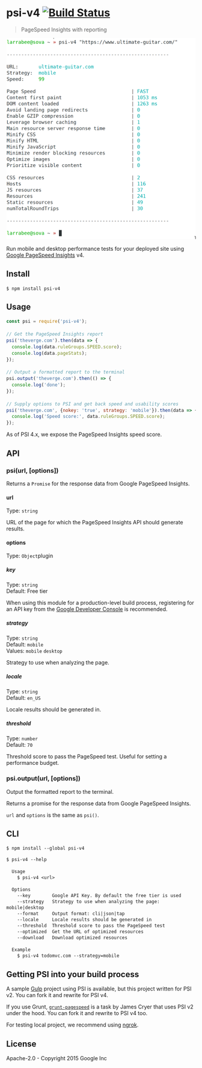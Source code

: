 # psi-v4 [![Build Status](https://travis-ci.org/addyosmani/psi.svg?branch=master)](https://travis-ci.org/addyosmani/psi)

> PageSpeed Insights with reporting

![](screenshot.png)

Run mobile and desktop performance tests for your deployed site using [Google PageSpeed Insights](https://developers.google.com/speed/docs/insights/v4/getting-started) v4.


## Install

```
$ npm install psi-v4
```


## Usage

```js
const psi = require('psi-v4');

// Get the PageSpeed Insights report
psi('theverge.com').then(data => {
  console.log(data.ruleGroups.SPEED.score);
  console.log(data.pageStats);
});

// Output a formatted report to the terminal
psi.output('theverge.com').then(() => {
  console.log('done');
});

// Supply options to PSI and get back speed and usability scores
psi('theverge.com', {nokey: 'true', strategy: 'mobile'}).then(data => {
  console.log('Speed score:', data.ruleGroups.SPEED.score);
});
```

As of PSI 4.x, we expose the PageSpeed Insights speed score.


## API

### psi(url, [options])

Returns a `Promise` for the response data from Google PageSpeed Insights.

#### url

Type: `string`

URL of the page for which the PageSpeed Insights API should generate results.

#### options

Type: `Object`plugin

##### key

Type: `string`<br>
Default: Free tier

When using this module for a production-level build process, registering for an API key from the [Google Developer Console](https://developers.google.com/speed/docs/insights/v1/getting_started#auth) is recommended.

##### strategy

Type: `string`<br>
Default: `mobile`<br>
Values: `mobile` `desktop`

Strategy to use when analyzing the page.

##### locale

Type: `string`<br>
Default: `en_US`

Locale results should be generated in.

##### threshold

Type: `number`<br>
Default: `70`

Threshold score to pass the PageSpeed test. Useful for setting a performance budget.

### psi.output(url, [options])

Output the formatted report to the terminal.

Returns a promise for the response data from Google PageSpeed Insights.

`url` and `options` is the same as `psi()`.


## CLI

```
$ npm install --global psi-v4
```

```
$ psi-v4 --help

  Usage
    $ psi-v4 <url>

  Options
    --key        Google API Key. By default the free tier is used
    --strategy   Strategy to use when analyzing the page: mobile|desktop
    --format     Output format: cli|json|tap
    --locale     Locale results should be generated in
    --threshold  Threshold score to pass the PageSpeed test
    --optimized  Get the URL of optimized resources
    --download   Download optimized resources

  Example
    $ psi-v4 todomvc.com --strategy=mobile
```


## Getting PSI into your build process

A sample [Gulp](https://github.com/addyosmani/psi-gulp-sample) project using PSI is available, but this project written for PSI v2. You can fork it and rewrite for PSI v4.

If you use Grunt, [`grunt-pagespeed`](https://github.com/jrcryer/grunt-pagespeed) is a task by James Cryer that uses PSI v2 under the hood. You can fork it and rewrite to PSI v4 too.

For testing local project, we recommend using [ngrok](http://www.jamescryer.com/2014/06/12/grunt-pagespeed-and-ngrok-locally-testing/).


## License

Apache-2.0 - Copyright 2015 Google Inc
